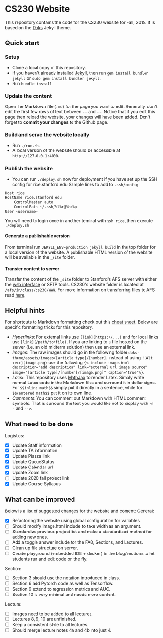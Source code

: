 # CS230 Website
This repository contains the code for the CS230 website for Fall, 2019. It is based on the [Doks](https://doks.themejack.com/green/) Jekyll theme.

## Quick start
### Setup
- Clone a local copy of this repository.
- If you haven't already installed [Jekyll](https://jekyllrb.com/), then run `gem install bundler jekyll` or `sudo gem install bundler jekyll`.
- Run `bundle install`

### Update the content
Open the Markdown file (`.md`) for the page you want to edit. Generally, don't edit the first few rows of text between `--` and `--`.  Notice that if you edit this page then reload the website, your changes will have been added. Don't forget to **commit your changes** to the Github page.

### Build and serve the website locally
- Run `./run.sh`.
- A local version of the website should be accessible at `http://127.0.0.1:4000`.

### Publish the website
- You can run `./deploy.sh` now for deployment if you have set up the SSH config for rice.stanford.edu
Sample lines to add to `.ssh/config`

``` sh
Host rice
HostName rice.stanford.edu
    ControlMaster auto
    ControlPath ~/.ssh/%l%r@%h:%p
User <username>
```
You will need to login once in another teminal with `ssh rice`, then execute `./deploy.sh`

#### Generate a publishable version
From terminal run `JEKYLL_ENV=production jekyll build` in the top folder for a local version of the website. A publishable HTML version of the website will be available in the `_site` folder.

#### Transfer content to server
Transfer the content of the `_site` folder to Stanford's AFS server with either the [web interface](https://afs.stanford.edu/) or SFTP tools.  CS230's website folder is located at `/afs/ir/class/cs230/WWW`.  For more information on transferring files to AFS read [here](https://uit.stanford.edu/service/afs/file-transfer).

## Helpful hints

For shortcuts to Markdown formatting check out this [cheat sheet](https://github.com/adam-p/markdown-here/wiki/Markdown-Cheatsheet).  Below are specific formatting tricks for this repository.
- *Hyperlinks*: For external links use `[link](https://...)` and for local links use `[link](/path/to/file)`.  If you are linking to a file hosted on the server (i.e. an old midterm solution) then use an external link.
- *Images*: The raw images should go in the following folder `doks-theme/assets/images/[article type]/[number]`. Instead of using `![Alt text](image.png)` use the following `{% include image.html description="add description" link="external url image source" image="[article type]/[number]/[image.png]" caption="true"%}`.
- *Latex*: This repository uses [MathJax](https://www.mathjax.org/) to render Latex.  Simply write normal Latex code in the Markdown files and surround it in dollar signs.  For `$$inline math$$` simply put it directly in a sentence, while for `$$centered math$$` put it on its own line.
- *Comments*: You can comment out Markdown with HTML comment symbols.  That is surround the text you would like not to display with `<!--` and `-->`.

## What need to be done
Logistics:
- [x] Update Staff information
- [x] Update TA information
- [x] Update Piazza link
- [x] Update QueueStatus
- [x] Update Calendar url
- [x] Update Zoom link
- [ ] Update 2020 fall project link
- [x] Update Course Syllabus

## What can be improved
Below is a list of suggested changes for the website and content:
General:
- [x] Refactoring the website using global configuration for variables
- [ ] Should modify image.html include to take width as an argument.
- [ ] Standardize previous project list and make a standardized method for adding new ones.
- [ ] Add a toggle answer include for the FAQ, Sections, and Lectures.
- [ ] Clean up file structure on server.
- [ ] Create playground (embedded IDE + docker) in the blog/sections to let students run and edit code on the fly.

Section:
- [ ] Section 3 should use the notation introduced in class.
- [ ] Section 6 add Pytorch code as well as Tensorflow.
- [ ] Section 9 extend to regression metrics and AUC.
- [ ] Section 10 is very minimal and needs more content.

Lecture:
- [ ] Images need to be added to all lectures.
- [ ] Lectures 8, 9, 10 are unfinished.
- [ ] Keep a consistent style to all lectures.
- [ ] Should merge lecture notes 4a and 4b into just 4.
